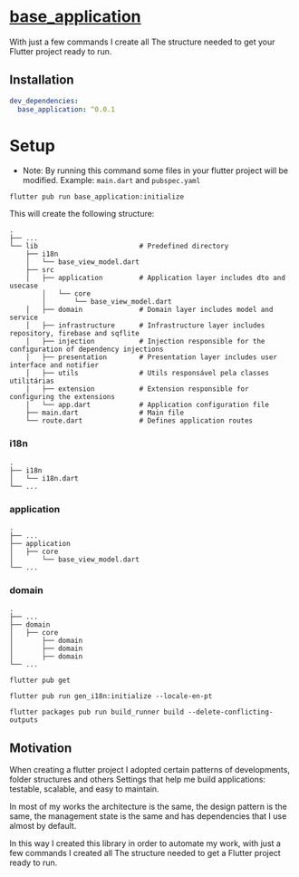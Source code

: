 # [base_application](https://pub.dev/packages/silent)

With just a few commands I create all
The structure needed to get your Flutter project ready to run.

## Installation

```yaml
dev_dependencies:
  base_application: ^0.0.1
```

# Setup

- Note: By running this command some files in your flutter project will be modified. Example: ```main.dart``` and ```pubspec.yaml```

```
flutter pub run base_application:initialize
```

This will create the following structure:
 
    .
    ├── ...
    └── lib                         # Predefined directory
        ├── i18n 
        │   └── base_view_model.dart
        ├── src                     
        │   ├── application         # Application layer includes dto and usecase
            │   └── core 
            │       └── base_view_model.dart 
        │   ├── domain              # Domain layer includes model and service
        │   ├── infrastructure      # Infrastructure layer includes repository, firebase and sqflite
        │   ├── injection           # Injection responsible for the configuration of dependency injections 
        │   ├── presentation        # Presentation layer includes user interface and notifier
        │   ├── utils               # Utils responsável pela classes utilitárias  
        │   ├── extension           # Extension responsible for configuring the extensions  
        │   └── app.dart            # Application configuration file 
        ├── main.dart               # Main file
        └── route.dart              # Defines application routes

### i18n
    . 
    ├── i18n
    │   └── i18n.dart                
    └── ...

### application
    .
    ├── ...
    ├── application
    │   ├── core 
    │       └── base_view_model.dart    
    └── ...

### domain
    .
    ├── ...
    ├── domain
    │   ├── core 
    │       ├── domain    
    │       ├── domain    
    │       ├── domain    
    └── ...

```
flutter pub get
```

```
flutter pub run gen_i18n:initialize --locale-en-pt
```

```
flutter packages pub run build_runner build --delete-conflicting-outputs
```

## Motivation

When creating a flutter project I adopted certain patterns of developments, folder structures and others
Settings that help me build applications: testable, scalable, and easy to maintain.

In most of my works the architecture is the same, the design pattern is the same, the management
state is the same and has dependencies that I use almost by default.

In this way I created this library in order to automate my work, with just a few commands I created all
The structure needed to get a Flutter project ready to run. 